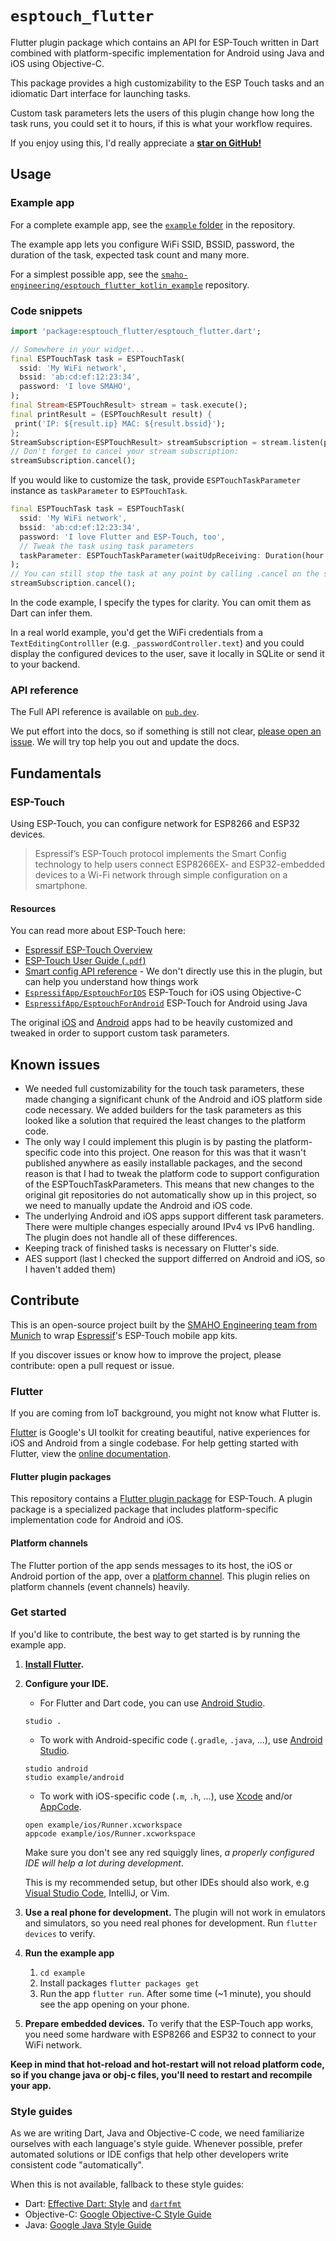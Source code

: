 # `esptouch_flutter`

Flutter plugin package which contains an API for ESP-Touch written in Dart combined with
platform-specific implementation for Android using Java and iOS using Objective-C.

This package provides a high customizability to the ESP Touch tasks and an idiomatic Dart interface for launching tasks.

Custom task parameters lets the users of this plugin change how long the task runs, you could set it to hours, if this is what your workflow requires.

If you enjoy using this, I'd really appreciate a [**star on GitHub!**](https://github.com/smaho-engineering/esptouch_flutter)

## Usage

### Example app

For a complete example app, see the [`example` folder](https://github.com/smaho-engineering/esptouch_flutter/tree/master/example) in the repository.

The example app lets you configure WiFi SSID, BSSID, password, the duration of the task, expected task count and many more.

For a simplest possible app, see the [`smaho-engineering/esptouch_flutter_kotlin_example`](https://github.com/smaho-engineering/esptouch_flutter_kotlin_example) repository.

### Code snippets

```dart
import 'package:esptouch_flutter/esptouch_flutter.dart';

// Somewhere in your widget...
final ESPTouchTask task = ESPTouchTask(
  ssid: 'My WiFi network',
  bssid: 'ab:cd:ef:12:23:34',
  password: 'I love SMAHO',
);
final Stream<ESPTouchResult> stream = task.execute();
final printResult = (ESPTouchResult result) {
 print('IP: ${result.ip} MAC: ${result.bssid}');
};
StreamSubscription<ESPTouchResult> streamSubscription = stream.listen(printResult);
// Don't forget to cancel your stream subscription:
streamSubscription.cancel();
```

If you would like to customize the task, provide `ESPTouchTaskParameter` instance as `taskParameter` to `ESPTouchTask`.

```dart
final ESPTouchTask task = ESPTouchTask(
  ssid: 'My WiFi network',
  bssid: 'ab:cd:ef:12:23:34',
  password: 'I love Flutter and ESP-Touch, too',
  // Tweak the task using task parameters
  taskParameter: ESPTouchTaskParameter(waitUdpReceiving: Duration(hour: 12)),
);
// You can still stop the task at any point by calling .cancel on the stream subscription:
streamSubscription.cancel();
```

In the code example, I specify the types for clarity. You can omit them as Dart can infer them.

In a real world example, you'd get the WiFi credentials from a `TextEditingControlller` (e.g. `_passwordController.text`) and you could display the configured devices to the user, save it locally in SQLite or send it to your backend. 

### API reference

The Full API reference is available on [`pub.dev`](https://pub.dev/documentation/esptouch_flutter/latest/).

We put effort into the docs, so if something is still not clear,
[please open an issue](https://github.com/smaho-engineering/esptouch_flutter/issues/new).
We will try top help you out and update the docs.

## Fundamentals

### ESP-Touch

Using ESP-Touch, you can configure network for ESP8266 and ESP32 devices.

> Espressif’s ESP-Touch protocol implements the Smart Config technology to help users connect
> ESP8266EX- and ESP32-embedded devices to a Wi-Fi network through simple configuration on a
> smartphone.


#### Resources

You can read more about ESP-Touch here:

* [Espressif ESP-Touch Overview](https://www.espressif.com/en/products/software/esp-touch/overview)
* [ESP-Touch User Guide (`.pdf`)](https://www.espressif.com/sites/default/files/documentation/esp-touch_user_guide_en.pdf)
* [Smart config API reference](https://docs.espressif.com/projects/esp-idf/en/latest/api-reference/network/esp_smartconfig.html) - We don't directly use this in the plugin, but can help you understand how things work
* [`EspressifApp/EsptouchForIOS`](https://github.com/EspressifApp/EsptouchForIOS) ESP-Touch for iOS using Objective-C
* [`EspressifApp/EsptouchForAndroid`](https://github.com/EspressifApp/EsptouchForAndroid) ESP-Touch for Android using Java


The original [iOS](https://github.com/EspressifApp/EsptouchForIOS) and
[Android](https://github.com/EspressifApp/EsptouchForAndroid) apps had to be heavily customized and
tweaked in order to support custom task parameters.

## Known issues

* We needed full customizability for the touch task parameters, these made changing a significant
  chunk of the Android and iOS platform side code necessary.
  We added builders for the task parameters as this looked like a solution that required the least
  changes to the platform code.
* The only way I could implement this plugin is by pasting the platform-specific code into this
  project. One reason for this was that it wasn't published anywhere as easily installable packages,
  and the second reason is that I had to tweak the platform code to support configuration of
  the ESPTouchTaskParameters. This means that new changes to the original git repositories do not
  automatically show up in this project, so we need to manually update the Android and iOS code.
* The underlying Android and iOS apps support different task parameters. There were multiple
  changes especially around IPv4 vs IPv6 handling. The plugin does not handle all of these
  differences.
* Keeping track of finished tasks is necessary on Flutter's side.
* AES support (last I checked the support differred on Android and iOS, so I haven't added them)

## Contribute

This is an open-source project built by the [SMAHO Engineering team from Munich](https://smaho.com) to wrap [Espressif](https://github.com/EspressifApp)'s ESP-Touch mobile app kits.

If you discover issues or know how to improve the project, please contribute: open a pull request or issue.

### Flutter

If you are coming from IoT background, you might not know what Flutter is.

[Flutter](https://flutter.io/) is Google's UI toolkit for creating beautiful, native experiences for iOS and Android from a single codebase. For help getting started with Flutter, view the [online documentation](https://flutter.io/docs).

#### Flutter plugin packages

This repository contains a [Flutter plugin package](https://flutter.io/developing-packages/) for ESP-Touch. A plugin package is a specialized package that includes platform-specific implementation code for Android and iOS.

#### Platform channels

The Flutter portion of the app sends messages to its host, the iOS or Android portion of the app, over a [platform channel](https://flutter.dev/docs/development/platform-integration). This plugin relies on platform channels (event channels) heavily.

### Get started

If you'd like to contribute, the best way to get started is by running the example app.

1. **[Install Flutter](https://flutter.dev/docs/get-started/install).**
2. **Configure your IDE.**

   * For Flutter and Dart code, you can use [Android Studio](https://flutter.dev/docs/development/tools/android-studio).
   ```
   studio .
   ```
   * To work with Android-specific code (`.gradle`, `.java`, ...), use [Android Studio](https://flutter.dev/docs/development/tools/android-studio).
   ```
   studio android
   studio example/android
   ```
   * To work with iOS-specific code (`.m`, `.h`, ...), use [Xcode](https://developer.apple.com/xcode/) and/or [AppCode](https://www.jetbrains.com/objc/).
   ```
   open example/ios/Runner.xcworkspace
   appcode example/ios/Runner.xcworkspace
   ```
   
   Make sure you don't see any red squiggly lines, *a properly configured IDE will help a lot during development*.
   
   This is my recommended setup, but other IDEs should also work, e.g [Visual Studio Code](https://flutter.dev/docs/development/tools/vs-code), IntelliJ, or Vim.

3. **Use a real phone for development.** The plugin will not work in emulators and simulators, so you need real phones for development. Run `flutter devices` to verify.

4. **Run the example app**

    1. `cd example`
    2. Install packages `flutter packages get`
    3. Run the app `flutter run`. After some time (~1 minute), you should see the app opening on your phone.

5. **Prepare embedded devices.** To verify that the ESP-Touch app works, you need some hardware with ESP8266 and ESP32 to connect to your WiFi network.
    
**Keep in mind that hot-reload and hot-restart will not reload platform code, so if you change java or obj-c files, you'll need to restart and recompile your app.**

### Style guides

As we are writing Dart, Java and Objective-C code, we need familiarize ourselves with each language's style guide. Whenever possible, prefer automated solutions or IDE configs that help other developers write consistent code "automatically".

When this is not available, fallback to these style guides:

* Dart: [Effective Dart: Style](https://www.dartlang.org/guides/language/effective-dart/style) and [`dartfmt`](https://github.com/dart-lang/dart_style)
* Objective-C: [Google Objective-C Style Guide](http://google.github.io/styleguide/objcguide.html)
* Java: [Google Java Style Guide](https://google.github.io/styleguide/javaguide.html)
